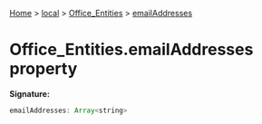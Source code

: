[Home](./index) &gt; [local](local.md) &gt; [Office\_Entities](local.office_entities.md) &gt; [emailAddresses](local.office_entities.emailaddresses.md)

# Office\_Entities.emailAddresses property


**Signature:**
```javascript
emailAddresses: Array<string>
```
